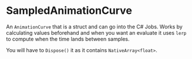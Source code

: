 # SampledAnimationCurve

An `AnimationCurve` that is a struct and can go into the C# Jobs. Works by calculating values beforehand and when you want an evaluate it uses `lerp` to compute when the time lands between samples.

You will have to `Dispose()` it as it contains `NativeArray<float>`.